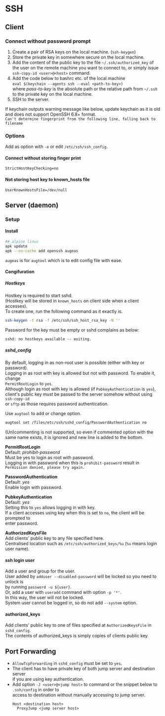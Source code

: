 # SSH

## Client

### Connect without password prompt
1. Create a pair of RSA keys on the local machine. (`ssh-keygen`)
1. Store the private key in somewhere secure on the local machine.
1. Add the content of the public key to the file `~/.ssh/authorized_key` of the user
on the remote machine you want to connect to,
or simply issue `ssh-copy-id <user>@<host>` command.
1. Add the code below to bashrc etc. of the local machine  
`eval $(keychain --agents ssh --eval <path-to-key>)`  
where *pass-to-key* is the absolute path or the relative path from `~/.ssh` to the private key on
the local machine.  
1. SSH to the server.

If keychain outputs warning message like below, update keychain as it is old and does not support
OpenSSH 6.8+ format.  
`Can't determine fingerprint from the following line, falling back to filename`

### Options 
Add as option with `-o` or edit `/etc/ssh/ssh_config`.

#### Connect without storing finger print  
`StrictHostKeyChecking=no`

#### Not storing host key to known_hosts file
`UserKnownHostsFile=/dev/null`

## Server (daemon)

### Setup

#### Install
```sh
## alpine linux
apk update
apk --no-cache add openssh augeas
```
`augeas` is for `augtool` which is to edit config file with ease.

#### Congifuration

##### Hostkeys
Hostkey is required to start sshd.  
(Hostkey will be stored in `known_hosts` on client side when a client accesses).  
To create one, run the following command as it exactly is.  
```sh
ssh-keygen -t rsa -f /etc/ssh/ssh_host_rsa_key -N ''
```
Password for the key must be empty or sshd complains as below:
```
sshd: no hostkeys available -- exiting.
```

##### sshd_config
By default, logging in as non-root user is possible (either with key or password).  
Logging in as root with key is allowed but not with password. To enable it, change  
`PermitRootLogin` to `yes`.  
Although login as root with key is allowed (if `PubkeyAuthentication` is `yes`),  
client's public key must be passed to the server somehow without using `ssh-copy-id`  
or `sftp` as those requires password authentication.  

Use `augtool` to add or change option.  
```sh
augtool set /files/etc/ssh/sshd_config/PasswordAuthentication no
```
(Un)commenting is not supported, so even if commented option with the same name exists,
it is ignored and new line is added to the bottom.

**PermitRootLogin**  
Default: _prohibit-password_  
Must be yes to login as root with password.  
Logging in with password when this is `prohibit-password` result in `Permission denied, please try again.`

**PasswordAuthentication**  
Default: _yes_  
Enable login with password.  

**PubkeyAuthentication**  
Default: _yes_  
Setting this to `yes` allows logging in with key.  
If a client accesses using key when this is set to `no`, the client will be prompted to  
enter password.

**AuthorizedKeysFile**  
Add clients' public key to any file specified here.  
Centralised location such as `/etc/ssh/authorized_keys/%u` (`%u` means login user name).

#### ssh login user
Add a user and group for the user.  
User added by `adduser --disabled-password` will be locked so you need to unlock is  
by running `password -u ${user}`.  
Or, add a user with `useradd` command with option `-p '*'`.  
In this way, the user will not be locked.  
System user cannot be logged in, so do not add `--system` option.

#### authorized_keys
Add clients' public key to one of files specified at `AuthorizedKeysFile` in `sshd_config`.  
The contents of authorized_keys is simply copies of clients public key.

## Port Forwarding
- `AllowTcpForwarding` in `sshd_config` must be set to `yes`.
- The client has to have private key of both jump server and destination server  
  if you are using key authentication.
- Add option `-J <user>@<jump host>` to command or the snippet below to `.ssh/config` in order to  
  access to destination without manually accessing to jump server.
  ```
  Host <destination host>
    ProxyJump <jump server host>
  ```
